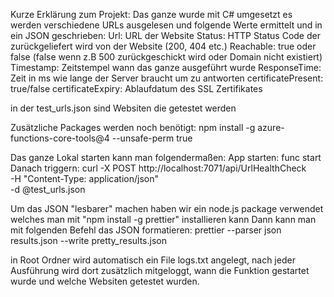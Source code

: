 Kurze Erklärung zum Projekt:
Das ganze wurde mit C# umgesetzt es werden verschiedene URLs ausgelesen und folgende Werte ermittelt und in ein JSON geschrieben:
Url: URL der Website
Status: HTTP Status Code der zurückgeliefert wird von der Website (200, 404 etc.)
Reachable: true oder false (false wenn z.B 500 zurückgeschickt wird oder Domain nicht existiert)
Timestamp: Zeitstempel wann das ganze ausgeführt wurde
ResponseTime: Zeit in ms wie lange der Server braucht um zu antworten
certificatePresent: true/false
certificateExpiry: Ablaufdatum des SSL Zertifikates

  
in der test_urls.json sind Websiten die getestet werden

Zusätzliche Packages werden noch benötigt: npm install -g azure-functions-core-tools@4 --unsafe-perm true

Das ganze Lokal starten kann man folgendermaßen:
App starten: func start
Danach triggern:
curl -X POST http://localhost:7071/api/UrlHealthCheck \
     -H "Content-Type: application/json" \
     -d @test_urls.json

Um das JSON "lesbarer" machen haben wir ein node.js package verwendet welches man mit "npm install -g prettier" installieren kann
Dann kann man mit folgenden Befehl das JSON formatieren:
prettier --parser json results.json --write pretty_results.json

in Root Ordner wird automatisch ein File logs.txt angelegt, nach jeder Ausführung wird dort zusätzlich mitgeloggt, wann die Funktion gestartet wurde und welche Websiten getestet wurden.



